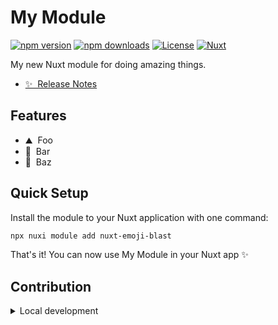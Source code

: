 <!--
Get your module up and running quickly.

Find and replace all on all files (CMD+SHIFT+F):
- Name: My Module
- Package name: nuxt-emoji-blast
- Description: My new Nuxt module
-->

# My Module

[![npm version][npm-version-src]][npm-version-href]
[![npm downloads][npm-downloads-src]][npm-downloads-href]
[![License][license-src]][license-href]
[![Nuxt][nuxt-src]][nuxt-href]

My new Nuxt module for doing amazing things.

- [✨ &nbsp;Release Notes](/CHANGELOG.md)
<!-- - [🏀 Online playground](https://stackblitz.com/github/danielroe/nuxt-emoji-blast?file=playground%2Fapp.vue) -->
<!-- - [📖 &nbsp;Documentation](https://example.com) -->

## Features

<!-- Highlight some of the features your module provide here -->
- ⛰ &nbsp;Foo
- 🚠 &nbsp;Bar
- 🌲 &nbsp;Baz

## Quick Setup

Install the module to your Nuxt application with one command:

```bash
npx nuxi module add nuxt-emoji-blast
```

That's it! You can now use My Module in your Nuxt app ✨


## Contribution

<details>
  <summary>Local development</summary>
  
  ```bash
  # Install dependencies
  npm install
  
  # Generate type stubs
  npm run dev:prepare
  
  # Develop with the playground
  npm run dev
  
  # Build the playground
  npm run dev:build
  
  # Run ESLint
  npm run lint
  
  # Run Vitest
  npm run test
  npm run test:watch
  
  # Release new version
  npm run release
  ```

</details>


<!-- Badges -->
[npm-version-src]: https://img.shields.io/npm/v/nuxt-emoji-blast/latest.svg?style=flat&colorA=020420&colorB=00DC82
[npm-version-href]: https://npmjs.com/package/nuxt-emoji-blast

[npm-downloads-src]: https://img.shields.io/npm/dm/nuxt-emoji-blast.svg?style=flat&colorA=020420&colorB=00DC82
[npm-downloads-href]: https://npmjs.com/package/nuxt-emoji-blast

[license-src]: https://img.shields.io/npm/l/nuxt-emoji-blast.svg?style=flat&colorA=020420&colorB=00DC82
[license-href]: https://npmjs.com/package/nuxt-emoji-blast

[nuxt-src]: https://img.shields.io/badge/Nuxt-020420?logo=nuxt.js
[nuxt-href]: https://nuxt.com

